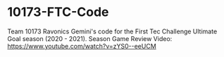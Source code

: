 # 10173-FTC-Code

Team 10173 Ravonics Gemini's code for the First Tec Challenge Ultimate Goal season (2020 - 2021).
Season Game Review Video:  https://www.youtube.com/watch?v=zYS0--eeUCM
